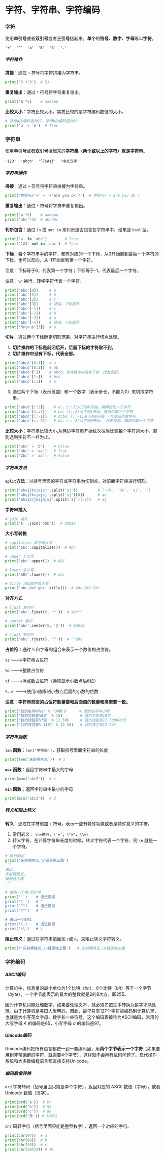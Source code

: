 # 字符、字符串、字符编码

### 字符

使用**单引号**或者**双引号**或者**三引号**括起来，**单个**的**符号、数字、字母**等叫**字符**。

```
'+'  '^'  'a'  'B'  '6'  '.'
```

##### 字符操作

**拼接**：通过 `+` 符号将字符拼接为字符串。

```python
print('5'+'3')  # 53
```

**重复输出**：通过 `*` 符号将字符重复输出。

```python
print('a'*6)    # aaaaaa
```

**比较大小**：字符比较大小，实质比较的是字符编码数值的大小。

```python
# 字母a的编码值为97，字母b的编码值为98
print('a' < 'b')  # True
```

### 字符串

使用**单引号**或者**双引号**括起来的**字符集（两个或以上的字符）**就是**字符串**。

```
'123'  'ahcn'  '^7&#sj'  '中文汉字'
```

##### 字符串操作

**拼接**：通过 `+` 符号将字符串拼接为字符串。

```python
print('你好吗?'+' = '+'are you ok ?')  # 你好吗? = are you ok ?
```

**重复输出**：通过 `*` 符号将字符串重复输出。

```python
print('a'*6)    # aaaaaa
print('abc'*2)  # abcabc
```

**判断包含**：通过 `in` 或 `not in` 来判断是否包含在字符串中，结果是 `bool` 型。

```python
print('a' in 'abc')        # True
print('123' not in 'abc')  # True
```

**下标**：每个字符串中的字符，都有对应的一个下标，从0开始直到最后一个字符的下标。也可以反向，从-1开始直到第一个字符。

注意：下标等于0，代表第一个字符；下标等于-1，代表最后一个字符。

注意：`\n` 换行，转移字符代表一个字符。

```python
print('abc'[0])     # a
print('abc'[1])     # b
print('abc'[2])     # c
print('abc'[3])     # 错误，下标超界
print('abc'[-1])    # c
print('abc'[-2])    # b
print('abc'[-3])    # a
print('abc'[-4])    # 错误，下标超界
print('dy\nup'[3])  # u
```

**切片**：通过两个下标确定切割范围，对字符串进行切片处理。

1. **切片操作的下标是前闭后开，后面下标的字符取不到。**
2. **切片操作中没有下标，代表全部。**

```python
print('abcd'[0:1])  # a
print('abcd'[0:2])  # ab
print('abcd'[:])    # abcd，切片操作中没有下标，代表全部。
print('abcd'[1:])   # bcd
print('abcd'[:1])   # a
```

3. 通过两个下标（表示范围）和一个数字（表示步长，不能为0）来切取字符串。

```python
print('abcd'[::2])    # ac，[::2]从下标0开始，隔两位取一个字符
print('abcd'[1::2])   # bd，[1::2]从下标1开始，隔两位取一个字符
print('abcd'[::-1])   # dcba，[::-1]从下标0开始，-代表反向取字符
print('abcd'[::-2])   # db，[::-2]从下标0开始，-代表反向，隔两位取一个字符
```

**比较大小**：字符串比较大小,从两边字符串开始依次往后比较每个字符的大小，直到遇到字符不一样为止。

```python
print('abc' > 'b')    # False
print('abc' > 'aa')   # True
print('Zbc' > 'aa')   # False
```

##### 字符串方法

**`split`方法**：以括号里面的字符或字符串为切割点，对前面字符串进行切割。

```python
print('ahsj2ksjajsj'.split('sj'))  	      # ['ah', '2k', 'aj', '']
print('ahsj2ksjajsj'.split('sj')[0])	  # ah
print('ahsj27jksjajsj'.split('sj')[-2])   # aj
```

**字符串插入**

```python
# join 插入
print('$' .join('bbb'))  # b$b$b
```

**大小写转换**

```python
# capitalize 首字母大写
print('abc'.capitalize())  # Abc

# upper 全大写
print('abc'.upper())  # ABC

# lower 全小写
print('ABC'.lower())  # abc

# title 词组首字母大写
print('abc.def.ghi'.title())  # Abc.Def.Ghi
```

**对齐方式**

```python
# ljust 左对齐
print('abc'.ljust(5, '*'))  # abc**

# center 居中
print('abc'.center(5, '@'))  # @abc@

# rjust 右对齐
print('abc'.rjust(5, '^'))  # ^^abc
```

**占位符**：通过 `%` 和字母的组合来表示一个数值的占位符。

`%s` --->字符串占位符

`%d` --->整数占位符

`%f` --->浮点数占位符（通常显示小数点后6位）

`%.nf` --->使用n值限制小数点后面的小数的位数

**注意：字符串前面的占位符数量要和后面值的数量和类型要一致。**

```python
print('我的名字叫%s' % '小明')      # 我的名字叫小明
print('我的年龄是%d岁' % 18)        # 我的年龄是18岁
print('我的钱包有%f元' % 12.50)     # 我的钱包有12.500000元
print('我的钱包有%.1f元' % 12.50)   # 我的钱包有12.5元
```

##### 字符串函数

**`len` 函数**：`len('字符串')`，获取括号里面字符串的长度

```python
print(len('床前明月光'))  # 5
```

**`max` 函数**：返回字符串中最大的字母

```python
print(max('abcZ'))  # c
```

**`min` 函数**：返回字符串中最小的字母

```python
print(min('abcZ'))  # Z
```

##### 转义和阻止转义

**转义**：通过在字符前加 `\` 符号，表示一些有特殊功能或者是特殊意义的字符。

1. 常用转义： `\n=换行`，`\'='`，`\"="`，`\\=\`
2. 转义字符，在计算字符串长度的时候，转义字符代表一个字符，例 `\n` 就是一个字符。

```python
# 换行输出
print('床前明月光,\n疑是地上霜')
'''
输出：
床前明月光,
疑是地上霜
'''

# 输出一个单/双引号
print(''')    # 语法错误
print('\'')   # '
print(""")    # 语法错误
print("\"")   # "

# 输出一个斜杠
print('\')    # 语法错误
print('\\')   # \
```

**阻止转义**：通过在字符串前面加 `r`或 `R`，来阻止转义字符转义。

```python
print(r'床前明月光,\n疑是地上霜')   # 床前明月光,\n疑是地上霜
```

### 字符编码

##### ASCII编码

计算机中，信息量的最小单位为1个比特（*bit*），8个比特（*bit*）等于一个字节（*byte*），一个字节能表示的最大的整数就是2的8次方，即255。

因为计算机只能处理数字，如果要处理文本，就必须先把文本转换为数字才能处理。由于计算机是美国人发明的，因此，最早只有127个字符被编码到计算机里，也就是大小写英文字母、数字和一些符号，这个编码表被称为ASCII编码，常用的大写字母 *A* 的编码是65，小写字母 *a* 的编码是97。

##### Unicode编码

Unicode编码把所有语言都统一到一套编码里，用**两个字节表示一个字符**（如果要用到非常偏僻的字符，就需要4个字节），这样就不会再有乱码问题了。现代操作系统和大多数编程语言都直接支持Unicode。

##### 编码数值转换

`ord` 字符转码（括号里面只能是单个字符），返回对应的 ASCII 数值（字母），或者 Unicode 数值（汉字）。

```python
print(ord('a'))  # 97
print(ord('b'))  # 98
print(ord('c'))  # 99
print(ord('陈')) # 38472
```

`chr` 码转字符（括号里面只能是整型数字），返回一个对应的字符。

```python
print(chr(97))  # a
print(chr(98))  # b
print(chr(99))  # c
print(chr(38472)) # 陈
```
